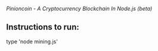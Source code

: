 *Pinioncoin - A Cryptocurrency Blockchain In Node.js (beta)*

Instructions to run: 
---
type 'node mining.js'
